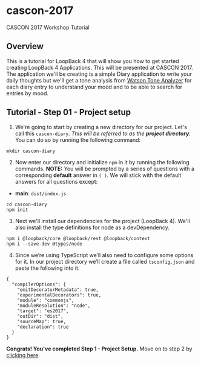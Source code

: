 # cascon-2017
CASCON 2017 Workshop Tutorial

## Overview
This is a tutorial for LoopBack 4 that will show you how to get started creating LoopBack 4 Applications. This will be presented at CASCON 2017. The application we'll be creating is a simple Diary application to write your daily thoughts but we'll get a tone analysis from [Watson Tone Analyzer](https://www.ibm.com/watson/services/tone-analyzer/) for each diary entry to understand your mood and to be able to search for entries by mood.

## Tutorial - Step 01 - Project setup
1. We're going to start by creating a new directory for our project. Let's call this `cascon-diary`. *This will be referred to as the __project directory__.* You can do so by running the following command:

 `mkdir cascon-diary`

2. Now enter our directory and initialize `npm` in it by running the following commands. __NOTE:__ You will be prompted by a series of questions with a corresponding __default__ answer in `( )`. We will stick with the default answers for all questions except:
 - __main__: `dist/index.js`

 ```
 cd cascon-diary
 npm init
 ```

3. Next we'll install our dependencies for the project (LoopBack 4). We'll also install the type definitions for node as a devDependency.

```
npm i @loopback/core @loopback/rest @loopback/context
npm i --save-dev @types/node
```

4. Since we’re using TypeScript we’ll also need to configure some options for it. In our project directory we’ll create a file called `tsconfig.json` and paste the following into it.

```
{
  "compilerOptions": {
    "emitDecoratorMetadata": true,
    "experimentalDecorators": true,
    "module": "commonjs",
    "moduleResolution": "node",
    "target": "es2017",
    "outDir": "dist",
    "sourceMap": true,
    "declaration": true
  }
}
```

__Congrats! You've completed Step 1 - Project Setup.__ Move on to step 2 by [clicking here](https://github.com/virkt25/cascon-2017/tree/step-02).
